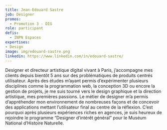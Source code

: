 ```yaml
---
title: Jean-Edouard Sastre
job: Designer
promos:
  - Promotion 3 - DIG
role: participant
defis:
  - INPN Espaces
expertises:
- Design
image: img/edouard-sastre.png
linkedin: https://www.linkedin.com/in/edouard-sastre/
---
```


Designer et directeur artistique digital vivant à Paris, j’accompagne mes clients depuis bientôt 5 ans sur des problématiques de produits centrés utilisateur. Après des études m’ayant permis d’expérimenter plusieurs disciplines comme la programmation web, la conception 3D ou encore la gestion de projets, je me suis tourné vers le design graphique et la direction artistique, mes premières passions. Le métier de designer m’a permis d’appréhender mon environnement de nombreuses façons et de concevoir des applications mettant l’utilisateur final au centre de la réflexion. C’est pourquoi après plusieurs expériences riches en agences, je suis heureux de rejoindre le programme “Designer d’intérêt général” pour le Muséum National d’Histoire Naturelle.
